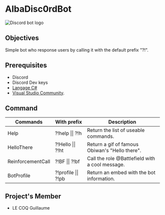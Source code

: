 # AlbaDisc0rdBot
![Discord bot logo](https://fiverr-res.cloudinary.com/images/t_main1,q_auto,f_auto/gigs/107575377/original/34ca93755e2c88b7a11f7399344e5a64d24308cd/make-a-custom-discord-bot-for-you.jpg)

## Objectives

Simple bot who response users by calling it with the default prefix "?!".

## Prerequisites

* Discord
* Discord Dev keys
* [Langage C#](https://docs.microsoft.com/fr-fr/dotnet/csharp/programming-guide/)
* [Visual Studio Community](https://visualstudio.microsoft.com/fr/vs/community/).

## Command

| Commands          | With prefix         | Description                                     |
| ----------------- | ------------------- | ----------------------------------------------- |
| Help              | ?!help \|\| ?!h     | Return the list of useable commands.            |
| HelloThere        | ?!Hello \|\| ?!ht   | Return a gif of famous Obiwan's "Hello there".  |
| ReinforcementCall | ?!BF \|\| ?!bf      | Call the role @Battlefield with a cool message. |
| BotProfile        | ?!profile \|\| ?!pb | Return an embed with the bot information.       |



## Project's Member

* LE COQ Guillaume

